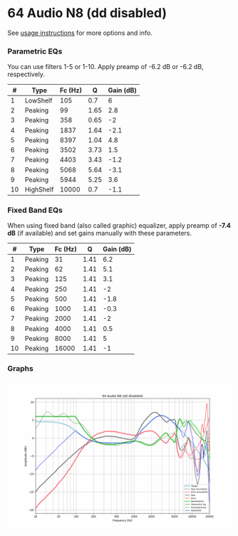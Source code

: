 # 64 Audio N8 (dd disabled)
See [usage instructions](https://github.com/jaakkopasanen/AutoEq#usage) for more options and info.

### Parametric EQs
You can use filters 1-5 or 1-10. Apply preamp of -6.2 dB or -6.2 dB, respectively.

|   # | Type      |   Fc (Hz) |    Q |   Gain (dB) |
|-----|-----------|-----------|------|-------------|
|   1 | LowShelf  |       105 | 0.7  |         6   |
|   2 | Peaking   |        99 | 1.65 |         2.8 |
|   3 | Peaking   |       358 | 0.65 |        -2   |
|   4 | Peaking   |      1837 | 1.64 |        -2.1 |
|   5 | Peaking   |      8397 | 1.04 |         4.8 |
|   6 | Peaking   |      3502 | 3.73 |         1.5 |
|   7 | Peaking   |      4403 | 3.43 |        -1.2 |
|   8 | Peaking   |      5068 | 5.64 |        -3.1 |
|   9 | Peaking   |      5944 | 5.25 |         3.6 |
|  10 | HighShelf |     10000 | 0.7  |        -1.1 |

### Fixed Band EQs
When using fixed band (also called graphic) equalizer, apply preamp of **-7.4 dB** (if available) and set gains manually with these parameters.

|   # | Type    |   Fc (Hz) |    Q |   Gain (dB) |
|-----|---------|-----------|------|-------------|
|   1 | Peaking |        31 | 1.41 |         6.2 |
|   2 | Peaking |        62 | 1.41 |         5.1 |
|   3 | Peaking |       125 | 1.41 |         3.1 |
|   4 | Peaking |       250 | 1.41 |        -2   |
|   5 | Peaking |       500 | 1.41 |        -1.8 |
|   6 | Peaking |      1000 | 1.41 |        -0.3 |
|   7 | Peaking |      2000 | 1.41 |        -2   |
|   8 | Peaking |      4000 | 1.41 |         0.5 |
|   9 | Peaking |      8000 | 1.41 |         5   |
|  10 | Peaking |     16000 | 1.41 |        -1   |

### Graphs
![](./64%20Audio%20N8%20(dd%20disabled).png)
